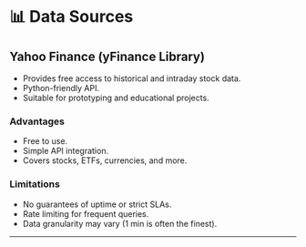 # 📊 Data Sources

## Yahoo Finance (yFinance Library)
- Provides free access to historical and intraday stock data.
- Python-friendly API.
- Suitable for prototyping and educational projects.

### Advantages
- Free to use.
- Simple API integration.
- Covers stocks, ETFs, currencies, and more.

### Limitations
- No guarantees of uptime or strict SLAs.
- Rate limiting for frequent queries.
- Data granularity may vary (1 min is often the finest).

---
